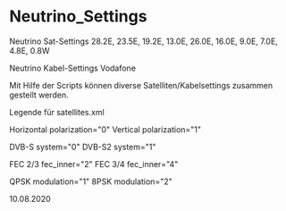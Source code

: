 # Neutrino_Settings

Neutrino Sat-Settings 28.2E, 23.5E, 19.2E, 13.0E, 26.0E, 16.0E, 9.0E, 7.0E, 4.8E, 0.8W 

Neutrino Kabel-Settings Vodafone

Mit Hilfe der Scripts können diverse Satelliten/Kabelsettings zusammen gestellt werden.

Legende für satellites.xml

Horizontal  polarization="0"
Vertical    polarization="1"

DVB-S       system="0"
DVB-S2      system="1"

FEC 2/3     fec_inner="2"
FEC 3/4     fec_inner="4"

QPSK        modulation="1"
8PSK        modulation="2"

10.08.2020

